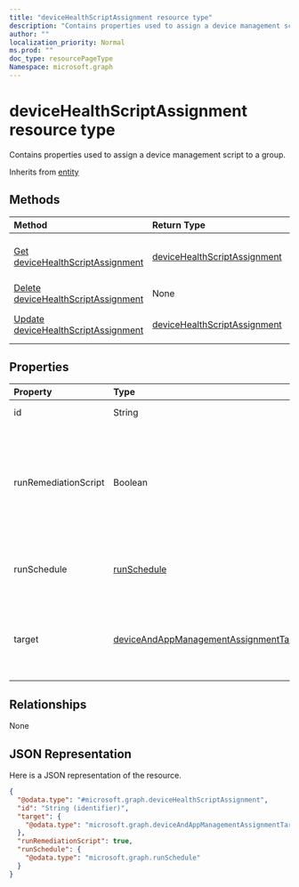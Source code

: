 ```yaml
---
title: "deviceHealthScriptAssignment resource type"
description: "Contains properties used to assign a device management script to a group."
author: ""
localization_priority: Normal
ms.prod: ""
doc_type: resourcePageType
Namespace: microsoft.graph
---
```



# deviceHealthScriptAssignment resource type

Contains properties used to assign a device management script to a group.


Inherits from [entity](../resources/entity.md)

## Methods
|Method|Return Type|Description|
|:---|:---|:---|
|[Get deviceHealthScriptAssignment](../api/intune-devices-devicehealthscriptassignment-get.md)|[deviceHealthScriptAssignment](../resources/intune-devices-deviceHealthScriptAssignment.md)|Read properties and relationships of the [deviceHealthScriptAssignment](../resources/devicehealthscriptassignment.md) object.|
|[Delete deviceHealthScriptAssignment](../api/intune-devices-devicehealthscriptassignment-delete.md)|None|Deletes a [deviceHealthScriptAssignment](../resources/devicehealthscriptassignment.md).|
|[Update deviceHealthScriptAssignment](../api/intune-devices-devicehealthscriptassignment-update.md)|[deviceHealthScriptAssignment](../resources/intune-devices-deviceHealthScriptAssignment.md)|Update the properties of a [deviceHealthScriptAssignment](../resources/devicehealthscriptassignment.md) object.|

## Properties
|Property|Type|Description|
|:---|:---|:---|
|id|String| Inherited from [entity](../resources/entity.md)|
|runRemediationScript|Boolean|Determine whether we want to run detection script only or run both detection script and remediation script|
|runSchedule|[runSchedule](../resources/intune-devices-runSchedule.md)|Script run schedule for the target group|
|target|[deviceAndAppManagementAssignmentTarget](../resources/intune-apps-deviceAndAppManagementAssignmentTarget.md)|The Azure Active Directory group we are targeting the script to|

## Relationships
None

## JSON Representation
Here is a JSON representation of the resource.
<!-- {
  "blockType": "resource",
  "keyProperty": "id",
  "@odata.type": "microsoft.graph.deviceHealthScriptAssignment",
  "baseType": "microsoft.graph.entity",
  "openType": false
}
-->
``` json
{
  "@odata.type": "#microsoft.graph.deviceHealthScriptAssignment",
  "id": "String (identifier)",
  "target": {
    "@odata.type": "microsoft.graph.deviceAndAppManagementAssignmentTarget"
  },
  "runRemediationScript": true,
  "runSchedule": {
    "@odata.type": "microsoft.graph.runSchedule"
  }
}
```

